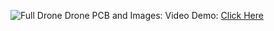 ![Full Drone](/assets/full_drone.jpg)
Drone PCB and Images:
Video Demo:
[Click Here](https://youtu.be/4pTzvGeZdmI)
